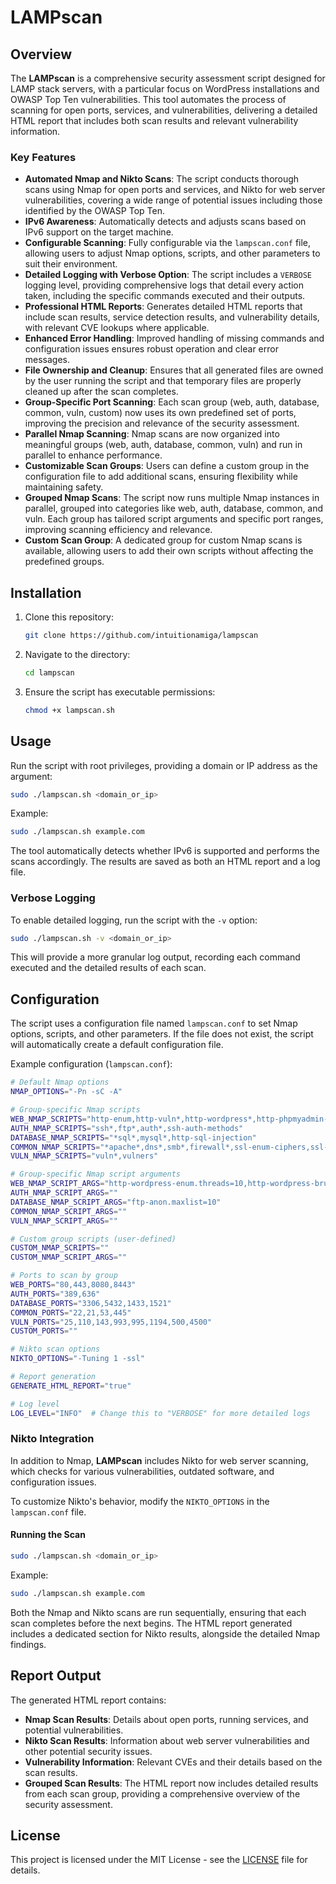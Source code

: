 # LAMPscan

## Overview

The **LAMPscan** is a comprehensive security assessment script designed for LAMP stack servers, with a particular focus on WordPress installations and OWASP Top Ten vulnerabilities. This tool automates the process of scanning for open ports, services, and vulnerabilities, delivering a detailed HTML report that includes both scan results and relevant vulnerability information.

### Key Features

- **Automated Nmap and Nikto Scans**: The script conducts thorough scans using Nmap for open ports and services, and Nikto for web server vulnerabilities, covering a wide range of potential issues including those identified by the OWASP Top Ten.
- **IPv6 Awareness**: Automatically detects and adjusts scans based on IPv6 support on the target machine.
- **Configurable Scanning**: Fully configurable via the `lampscan.conf` file, allowing users to adjust Nmap options, scripts, and other parameters to suit their environment.
- **Detailed Logging with Verbose Option**: The script includes a `VERBOSE` logging level, providing comprehensive logs that detail every action taken, including the specific commands executed and their outputs.
- **Professional HTML Reports**: Generates detailed HTML reports that include scan results, service detection results, and vulnerability details, with relevant CVE lookups where applicable.
- **Enhanced Error Handling**: Improved handling of missing commands and configuration issues ensures robust operation and clear error messages.
- **File Ownership and Cleanup**: Ensures that all generated files are owned by the user running the script and that temporary files are properly cleaned up after the scan completes.
- **Group-Specific Port Scanning**: Each scan group (web, auth, database, common, vuln, custom) now uses its own predefined set of ports, improving the precision and relevance of the security assessment.
- **Parallel Nmap Scanning**: Nmap scans are now organized into meaningful groups (web, auth, database, common, vuln) and run in parallel to enhance performance.
- **Customizable Scan Groups**: Users can define a custom group in the configuration file to add additional scans, ensuring flexibility while maintaining safety.
- **Grouped Nmap Scans**: The script now runs multiple Nmap instances in parallel, grouped into categories like web, auth, database, common, and vuln. Each group has tailored script arguments and specific port ranges, improving scanning efficiency and relevance.
- **Custom Scan Group**: A dedicated group for custom Nmap scans is available, allowing users to add their own scripts without affecting the predefined groups.

## Installation

1. Clone this repository:
   ```bash
   git clone https://github.com/intuitionamiga/lampscan
   ```

2. Navigate to the directory:
   ```bash
   cd lampscan
   ```

3. Ensure the script has executable permissions:
   ```bash
   chmod +x lampscan.sh
   ```

## Usage

Run the script with root privileges, providing a domain or IP address as the argument:
```bash
sudo ./lampscan.sh <domain_or_ip>
```

Example:
```bash
sudo ./lampscan.sh example.com
```

The tool automatically detects whether IPv6 is supported and performs the scans accordingly. The results are saved as both an HTML report and a log file.

### Verbose Logging

To enable detailed logging, run the script with the `-v` option:
```bash
sudo ./lampscan.sh -v <domain_or_ip>
```

This will provide a more granular log output, recording each command executed and the detailed results of each scan.

## Configuration

The script uses a configuration file named `lampscan.conf` to set Nmap options, scripts, and other parameters. If the file does not exist, the script will automatically create a default configuration file.

Example configuration (`lampscan.conf`):
```bash
# Default Nmap options
NMAP_OPTIONS="-Pn -sC -A"

# Group-specific Nmap scripts
WEB_NMAP_SCRIPTS="http-enum,http-vuln*,http-wordpress*,http-phpmyadmin-dir-traversal,http-config-backup,http-vhosts"
AUTH_NMAP_SCRIPTS="ssh*,ftp*,auth*,ssh-auth-methods"
DATABASE_NMAP_SCRIPTS="*sql*,mysql*,http-sql-injection"
COMMON_NMAP_SCRIPTS="*apache*,dns*,smb*,firewall*,ssl-enum-ciphers,ssl-cert"
VULN_NMAP_SCRIPTS="vuln*,vulners"

# Group-specific Nmap script arguments
WEB_NMAP_SCRIPT_ARGS="http-wordpress-enum.threads=10,http-wordpress-brute.threads=10"
AUTH_NMAP_SCRIPT_ARGS=""
DATABASE_NMAP_SCRIPT_ARGS="ftp-anon.maxlist=10"
COMMON_NMAP_SCRIPT_ARGS=""
VULN_NMAP_SCRIPT_ARGS=""

# Custom group scripts (user-defined)
CUSTOM_NMAP_SCRIPTS=""
CUSTOM_NMAP_SCRIPT_ARGS=""

# Ports to scan by group
WEB_PORTS="80,443,8080,8443"
AUTH_PORTS="389,636"
DATABASE_PORTS="3306,5432,1433,1521"
COMMON_PORTS="22,21,53,445"
VULN_PORTS="25,110,143,993,995,1194,500,4500"
CUSTOM_PORTS=""

# Nikto scan options
NIKTO_OPTIONS="-Tuning 1 -ssl"

# Report generation
GENERATE_HTML_REPORT="true"

# Log level
LOG_LEVEL="INFO"  # Change this to "VERBOSE" for more detailed logs
```

### Nikto Integration

In addition to Nmap, **LAMPscan** includes Nikto for web server scanning, which checks for various vulnerabilities, outdated software, and configuration issues.

To customize Nikto's behavior, modify the `NIKTO_OPTIONS` in the `lampscan.conf` file.

#### Running the Scan

```bash
sudo ./lampscan.sh <domain_or_ip>
```

Example:
```bash
sudo ./lampscan.sh example.com
```

Both the Nmap and Nikto scans are run sequentially, ensuring that each scan completes before the next begins. The HTML report generated includes a dedicated section for Nikto results, alongside the detailed Nmap findings.

## Report Output

The generated HTML report contains:
- **Nmap Scan Results**: Details about open ports, running services, and potential vulnerabilities.
- **Nikto Scan Results**: Information about web server vulnerabilities and other potential security issues.
- **Vulnerability Information**: Relevant CVEs and their details based on the scan results.
- **Grouped Scan Results**: The HTML report now includes detailed results from each scan group, providing a comprehensive overview of the security assessment.

## License

This project is licensed under the MIT License - see the [LICENSE](LICENSE) file for details.